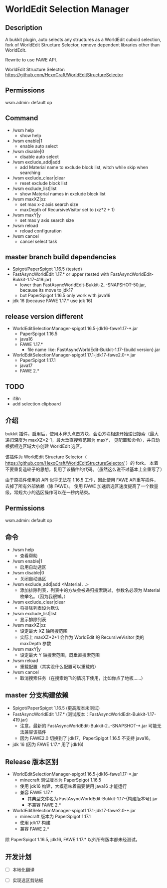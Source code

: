 # WorldEdit Selection Manager

## Description

A bukkit plugin, auto selects any structures as a WorldEdit cuboid selection,
fork of WorldEdit Structure Selector, remove dependent libraries other than WorldEdit.

Rewrite to use FAWE API.

WorldEdit Structure Selector: https://github.com/HexoCraft/WorldEditStructureSelector

## Permissions

wsm.admin: default op

## Command

- /wsm help
  - show help
- /wsm enable|1
  - enable auto select
- /wsm disable|0
  - disable auto select
- /wsm exclude_add|add
  - add Material name to exclude block list, witch while skip when searching
- /wsm exclude_clear|clear
  - reset exclude block list
- /wsm exclude_list|list
  - show Material names in exclude block list
- /wsm maxXZ|xz
  - set max x-z axis search size
  - maxDepth of RecursiveVisitor set to (xz*2 + 1)
- /wsm maxY|y
  - set max y axis search size
- /wsm reload
  - reload configuration
- /wsm cancel
  - cancel select task

## master branch build dependencies

- Spigot/PaperSpigot 1.16.5 (tested)
- FastAsyncWorldEdit 1.17.* or upper (tested with FastAsyncWorldEdit-Bukkit-1.17-419.jar)
  - lower than FastAsyncWorldEdit-Bukkit-2.*.*-SNAPSHOT-50.jar, because its move to jdk17
  - but PaperSpigot 1.16.5 only work with java16
- jdk 16 (because FAWE 1.17.* use jdk 16)

## release version different

- WorldEditSelectionManager-spigot1.16.5-jdk16-fawe1.17-*.jar
  - PaperSpigot 1.16.5
  - java16
  - FAWE 1.17.*
    - file name like: FastAsyncWorldEdit-Bukkit-1.17-{build version}.jar
- WorldEditSelectionManager-spigot1.17.1-jdk17-fawe2.0-*.jar
  - PaperSpigot 1.17.1
  - java17
  - FAWE 2.*

## TODO
  - i18n
  - add selection clipboard

## 介绍

bukkit 插件，启用后，使用木斧头点击方块，会沿方块相连开始递归搜索（最大递归深度为 maxXZ*2-1，最大垂直搜索范围为 maxY，
见配置和命令），并自动根据相连区域大小创建 WorldEdit 选区。

该插件为 WorldEdit Structure Selector（ https://github.com/HexoCraft/WorldEditStructureSelector/ ）的 fork。
本着不要重复造轮子的思想，复用了该插件的代码。（虽然这么说不过基本上全重写了）

由于原插件使用的 API 似乎无法在 1.16.5 工作，因此使用 FAWE API重写插件，去掉了所有外部依赖（除 FAWE）。
使用 FAWE 加速后选区速度提高了一个数量级，常规大小的选区操作可以在一秒内结束。

## Permissions

wsm.admin: default op

## 命令

- /wsm help
  - 查看帮助
- /wsm enable|1
  - 启用自动选区
- /wsm disable|0
  - 关闭自动选区
- /wsm exclude_add|add <Material ...>
  - 添加排除列表，列表中的方块会被递归搜索跳过，参数名必须为 Material 枚举名。（因为我很懒。）
- /wsm exclude_clear|clear
  - 将排除列表设为默认
- /wsm exclude_list|list
  - 显示排除列表
- /wsm maxXZ|xz
  - 设定最大 XZ 轴所搜范围
  - 实际上 maxXZ*2+1 会作为 WorldEdit 的 RecursiveVisitor 类的 maxDepth 参数
- /wsm maxY|y
  - 设定最大 Y 轴搜索范围，既垂直搜索范围
- /wsm reload
  - 重载配置（其实没什么配置可以重载的）
- /wsm cancel
  - 取消搜索任务（在搜索跑飞的情况下使用，比如你点了地板……）

## master 分支构建依赖

- Spigot/PaperSpigot 1.16.5 (更高版本未测试)
- FastAsyncWorldEdit 1.17.* (测试版本：FastAsyncWorldEdit-Bukkit-1.17-419.jar)
  - 注意，最新的 FastAsyncWorldEdit-Bukkit-2.*.*-SNAPSHOT-*.jar 可能无法兼容该插件
  - 因为 FAWE2.0 切换到了 jdk17，PaperSpigot 1.16.5 不支持 java16。
- jdk 16 (因为 FAWE 1.17.* 用了 jdk16)

## Release 版本区别

- WorldEditSelectionManager-spigot1.16.5-jdk16-fawe1.17-*.jar
  - minecraft 测试版本为 PaperSpigot 1.16.5
  - 使用 jdk16 构建，大概意味着需要使用 java16 才能运行
  - 兼容 FAWE 1.17.*
    - 其典型文件名为 FastAsyncWorldEdit-Bukkit-1.17-{构建版本号}.jar
    - 不兼容 FAWE 2.*
- WorldEditSelectionManager-spigot1.17.1-jdk17-fawe2.0-*.jar
  - minecraft 版本为 PaperSpigot 1.17.1
  - 使用 jdk17 构建
  - 兼容 FAWE 2.*

除 PaperSpigot 1.16.5, jdk16, FAWE 1.17.* 以外所有版本都未经测试。
  
## 开发计划

- [ ] 本地化翻译
- [ ] 实现选区剪贴板
  
